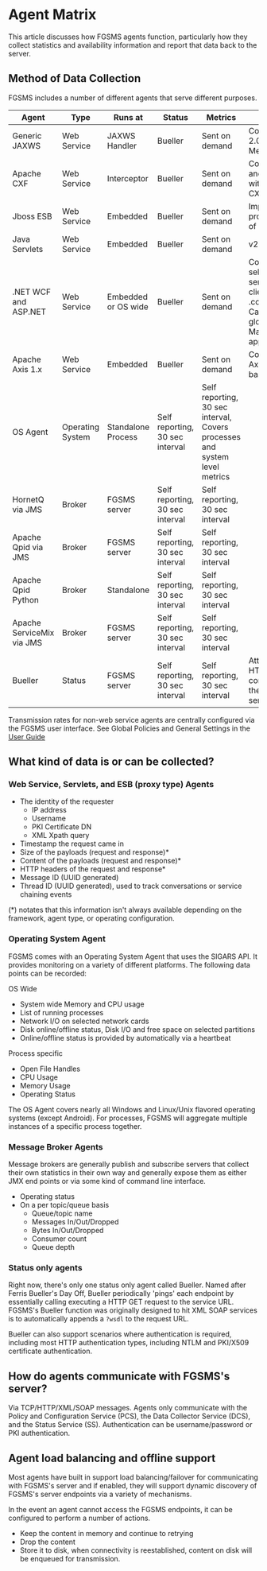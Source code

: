 # Agent Matrix

This article discusses how FGSMS agents function, particularly how they
 collect statistics and availability information and report that data
 back to the server.

## Method of Data Collection

FGSMS includes a number of different agents that serve different purposes.

| Agent                      | Type |  Runs at  | Status      | Metrics | Notes
| ---                        | -----| -------  | ------      | ------- | ----
| Generic JAXWS              | Web Service | JAXWS Handler | Bueller    | Sent on demand | Covers Axis 2.0, SunRI, Metro and CXF
| Apache CXF                 | Web Service | Interceptor | Bueller    | Sent on demand | Covers JAXWS and JAXRS with Apache CXF
| Jboss ESB                  | Web Service | Embedded | Bueller    | Sent on demand | Implements the proxy method of monitoring
| Java Servlets              | Web Service | Embedded | Bueller    | Sent on demand | v2.5 or newer
| .NET WCF and ASP.NET       | Web Service | Embedded or OS wide | Bueller    | Sent on demand | Covers IIS and self hosted services and clients via .config file. Can be applied globally via Machine.config applies to all
| Apache Axis 1.x            | Web Service | Embedded | Bueller    | Sent on demand | Covers Apache Axis 1.3-1.4 based services
| OS Agent                   | Operating System|Standalone Process | Self reporting, 30 sec interval | Self reporting, 30 sec interval, Covers processes and system level metrics
| HornetQ via JMS            | Broker | FGSMS server | Self reporting, 30 sec interval | Self reporting, 30 sec interval
| Apache Qpid via JMS        | Broker | FGSMS server | Self reporting, 30 sec interval | Self reporting, 30 sec interval
| Apache Qpid Python         | Broker | Standalone | Self reporting, 30 sec interval | Self reporting, 30 sec interval
| Apache ServiceMix via JMS  | Broker | FGSMS server | Self reporting, 30 sec interval | Self reporting, 30 sec interval
| Bueller                    | Status |FGSMS server | Self reporting, 30 sec interval | Self reporting, 30 sec interval | Attempts an HTTP connection to the web service/server

Transmission rates for non-web service agents are centrally configured via the 
FGSMS user interface. See Global Policies and General Settings in the [User Guide](user.html)

## What kind of data is or can be collected?

### Web Service, Servlets, and ESB (proxy type) Agents

- The identity of the requester
    - IP address
    - Username
    - PKI Certificate DN
    - XML Xpath query
- Timestamp the request came in
- Size of the payloads (request and response)*
- Content of the payloads (request and response)*
- HTTP headers of the request and response*
- Message ID (UUID generated)
- Thread ID (UUID generated), used to track conversations or service chaining events

(*) notates that this information isn't always available depending on the
framework, agent type, or operating configuration.

### Operating System Agent

FGSMS comes with an Operating System Agent that uses the SIGARS API. It
provides monitoring on a variety of different platforms. The following
data points can be recorded:

OS Wide

- System wide Memory and CPU usage
- List of running processes
- Network I/O on selected network cards
- Disk online/offline status, Disk I/O and free space on selected partitions
- Online/offline status is provided by automatically via a heartbeat

Process specific

- Open File Handles
- CPU Usage
- Memory Usage
- Operating Status

The OS Agent covers nearly all Windows and Linux/Unix flavored operating
systems (except Android). For processes, FGSMS will aggregate multiple instances 
of a specific process together. 

### Message Broker Agents

Message brokers are generally publish and subscribe servers that collect their
own statistics in their own way and generally expose them as either JMX
end points or via some kind of command line interface.

- Operating status
- On a per topic/queue basis
    - Queue/topic name
    - Messages In/Out/Dropped
    - Bytes In/Out/Dropped
    - Consumer count
    - Queue depth

### Status only agents

Right now, there's only one status only agent called Bueller. Named after
Ferris Bueller's Day Off, Bueller periodically 'pings' each endpoint by
essentially calling executing a HTTP GET request to the service URL.
FGSMS's Bueller function was originally designed to hit XML SOAP services
is to automatically appends a `?wsdl` to the request URL.

Bueller can also support scenarios where authentication is required, including
most HTTP authentication types, including NTLM and PKI/X509 certificate authentication.

## How do agents communicate with FGSMS's server?

Via TCP/HTTP/XML/SOAP messages. Agents only communicate with the Policy
and Configuration Service (PCS), the Data Collector Service (DCS), and
the Status Service (SS). Authentication can be username/password or PKI
authentication.

## Agent load balancing and offline support

Most agents have built in support load balancing/failover for communicating
with FGSMS's server and if enabled, they will support dynamic discovery
of FGSMS's server endpoints via a variety of mechanisms.

In the event an agent cannot access the FGSMS endpoints, it can be
configured to perform a number of actions.
 - Keep the content in memory and continue to retrying
 - Drop the content
 - Store it to disk, when connectivity is reestablished, content on disk
   will be enqueued for transmission.
